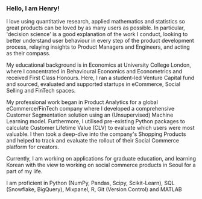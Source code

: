 ### Hello, I am Henry!

I love using quantitative research, applied mathematics and statistics so great products can be loved by as many users as possible. In particular, 'decision science' is a good explanation of the work I conduct, looking to better understand user behaviour in every step of the product development process, relaying insights to Product Managers and Engineers, and acting as their compass.

My educational background is in Economics at University College London, where I concentrated in Behavioural Economics and Econometrics and received First Class Honours. Here, I ran a student-led Venture Capital fund and sourced, evaluated and supported startups in eCommerce, Social Selling and FinTech spaces.

My professional work began in Product Analytics for a global eCommerce/FinTech company where I developed a comprehensive Customer Segmentation solution using an (Unsupervised) Machine Learning model. Furthermore, I utilised pre-existing Python packages to calculate Customer Lifetime Value (CLV) to evaluate which users were most valuable. I then took a deep-dive into the company's Shopping Products and helped to track and evaluate the rollout of their Social Commerce platform for creators.

Currently, I am working on applications for graduate education, and learning Korean with the view to working on social commerce products in Seoul for a part of my life. 

I am proficient in Python (NumPy, Pandas, Scipy, Scikit-Learn), SQL (Snowflake, BigQuery), Mixpanel, R, Git (Version Control) and MATLAB

<!--
**henrybellhouse/henrybellhouse** is a ✨ _special_ ✨ repository because its `README.md` (this file) appears on your GitHub profile.

Here are some ideas to get you started:

- 🔭 I’m currently working on ...
- 🌱 I’m currently learning ...
- 👯 I’m looking to collaborate on ...
- 🤔 I’m looking for help with ...
- 💬 Ask me about ...
- 📫 How to reach me: ...
- 😄 Pronouns: ...
- ⚡ Fun fact: ...
-->
